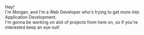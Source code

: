 Hey! <br>
I'm Morgan, and I'm a Web Developer who's trying to get more into Application Development. <br>
I'm gonna be working on alot of projects from here on, so if you're interested keep an eye out!
